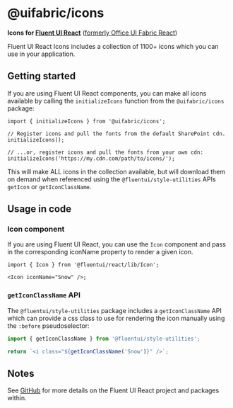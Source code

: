 # @uifabric/icons

**Icons for [Fluent UI React](https://developer.microsoft.com/en-us/fluentui)**
([formerly Office UI Fabric React](https://developer.microsoft.com/en-us/office/blogs/ui-fabric-is-evolving-into-fluent-ui/))

Fluent UI React Icons includes a collection of 1100+ icons which you can use in your application.

## Getting started

If you are using Fluent UI React components, you can make all icons available by calling the `initializeIcons` function from the `@uifabric/icons` package:

```tsx
import { initializeIcons } from '@uifabric/icons';

// Register icons and pull the fonts from the default SharePoint cdn.
initializeIcons();

// ...or, register icons and pull the fonts from your own cdn:
initializeIcons('https://my.cdn.com/path/to/icons/');
```

This will make ALL icons in the collection available, but will download them on demand when referenced using the `@fluentui/style-utilities` APIs `getIcon` or `getIconClassName`.

## Usage in code

### Icon component

If you are using Fluent UI React, you can use the `Icon` component and pass in the corresponding iconName property to render a given icon.

```tsx
import { Icon } from '@fluentui/react/lib/Icon';

<Icon iconName="Snow" />;
```

### `getIconClassName` API

The `@fluentui/style-utilities` package includes a `getIconClassName` API which can provide a css class to use for rendering the icon manually using the `:before` pseudoselector:

```ts
import { getIconClassName } from '@fluentui/style-utilities';

return `<i class="${getIconClassName('Snow')}" />`;
```

## Notes

See [GitHub](https://github.com/microsoft/fluentui) for more details on the Fluent UI React project and packages within.
